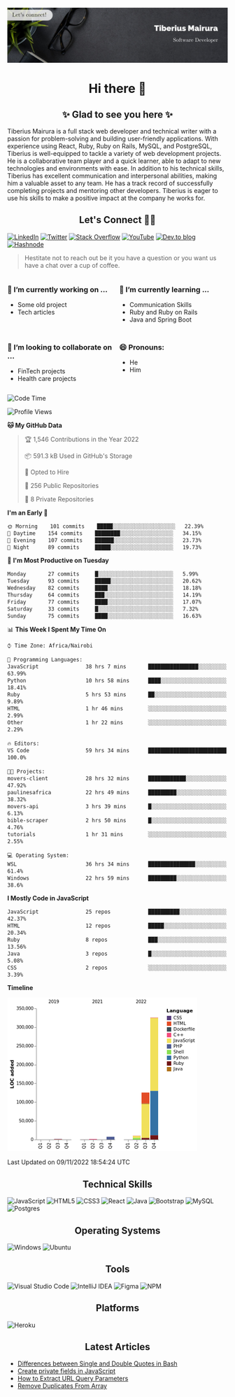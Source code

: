 ![cover-image](assets/images/banner.jpg)

<h1 align="center">
 Hi there 👋
</h1>

<h2 align="center"> ✨ Glad to see you here ✨ </h2>

Tiberius Mairura is a full stack web developer and technical writer with a passion for problem-solving and building user-friendly applications. With experience using React, Ruby, Ruby on Rails, MySQL, and PostgreSQL, Tiberius is well-equipped to tackle a variety of web development projects. He is a collaborative team player and a quick learner, able to adapt to new technologies and environments with ease. In addition to his technical skills, Tiberius has excellent communication and interpersonal abilities, making him a valuable asset to any team. He has a track record of successfully completing projects and mentoring other developers. Tiberius is eager to use his skills to make a positive impact at the company he works for.

<h2 align="center"> Let's Connect 🤝🏾 </h2>

[![LinkedIn](https://img.shields.io/badge/linkedin-%230077B5.svg?style=for-the-badge&logo=linkedin&logoColor=white)](https://www.linkedin.com/in/tiberius-mairura/) [![Twitter](https://img.shields.io/badge/Twitter-%231DA1F2.svg?style=for-the-badge&logo=Twitter&logoColor=white)](https://twitter.com/hermit_tiberius) [![Stack Overflow](https://img.shields.io/badge/-Stackoverflow-FE7A16?style=for-the-badge&logo=stack-overflow&logoColor=white)](https://stackoverflow.com/users/11869442/tiberius) [![YouTube](https://img.shields.io/badge/YouTube-%23FF0000.svg?style=for-the-badge&logo=YouTube&logoColor=white)](https://www.youtube.com/channel/UCEyv3oMzvLUv6tGs9KD_S_A) [![Dev.to blog](https://img.shields.io/badge/dev.to-0A0A0A?style=for-the-badge&logo=dev.to&logoColor=white)](https://dev.to/hermitex) [![Hashnode](https://img.shields.io/badge/Hashnode-2962FF?style=for-the-badge&logo=hashnode&logoColor=white)](https://hashnode.com/@hermitex)

> Hestitate not to reach out be it you have a question or you want us have a chat over a cup of coffee.

<div style="display: grid; gap: 0.5rem; grid-template-columns: repeat(2, 1fr);">

<div>

<h3>🔭  I’m currently working on ...</h3>

- Some old project
- Tech articles

</div>

<div>

<h3>🌱 I’m currently learning ...</h3>

- Communication Skills
- Ruby and Ruby on Rails
- Java and Spring Boot

</div>

<div>
<h3>👯 I’m looking to collaborate on ...</h3>

- FinTech projects
- Health care projects

</div>

<div>
<h3>😄 Pronouns:</h3>

- He
- Him
  
</div>

</div>

<!--START_SECTION:waka-->
![Code Time](http://img.shields.io/badge/Code%20Time-867%20hrs%2039%20mins-blue)

![Profile Views](http://img.shields.io/badge/Profile%20Views-9-blue)

**🐱 My GitHub Data** 

> 🏆 1,546 Contributions in the Year 2022
 > 
> 📦 591.3 kB Used in GitHub's Storage 
 > 
> 💼 Opted to Hire
 > 
> 📜 256 Public Repositories 
 > 
> 🔑 8 Private Repositories  
 > 
**I'm an Early 🐤** 

```text
🌞 Morning    101 commits    █████░░░░░░░░░░░░░░░░░░░░   22.39% 
🌆 Daytime    154 commits    ████████░░░░░░░░░░░░░░░░░   34.15% 
🌃 Evening    107 commits    ██████░░░░░░░░░░░░░░░░░░░   23.73% 
🌙 Night      89 commits     █████░░░░░░░░░░░░░░░░░░░░   19.73%

```
📅 **I'm Most Productive on Tuesday** 

```text
Monday       27 commits     █░░░░░░░░░░░░░░░░░░░░░░░░   5.99% 
Tuesday      93 commits     █████░░░░░░░░░░░░░░░░░░░░   20.62% 
Wednesday    82 commits     ████░░░░░░░░░░░░░░░░░░░░░   18.18% 
Thursday     64 commits     ███░░░░░░░░░░░░░░░░░░░░░░   14.19% 
Friday       77 commits     ████░░░░░░░░░░░░░░░░░░░░░   17.07% 
Saturday     33 commits     █░░░░░░░░░░░░░░░░░░░░░░░░   7.32% 
Sunday       75 commits     ████░░░░░░░░░░░░░░░░░░░░░   16.63%

```


📊 **This Week I Spent My Time On** 

```text
⌚︎ Time Zone: Africa/Nairobi

💬 Programming Languages: 
JavaScript               38 hrs 7 mins       ████████████████░░░░░░░░░   63.99% 
Python                   10 hrs 58 mins      ████░░░░░░░░░░░░░░░░░░░░░   18.41% 
Ruby                     5 hrs 53 mins       ██░░░░░░░░░░░░░░░░░░░░░░░   9.89% 
HTML                     1 hr 46 mins        ░░░░░░░░░░░░░░░░░░░░░░░░░   2.99% 
Other                    1 hr 22 mins        ░░░░░░░░░░░░░░░░░░░░░░░░░   2.29%

🔥 Editors: 
VS Code                  59 hrs 34 mins      █████████████████████████   100.0%

🐱‍💻 Projects: 
movers-client            28 hrs 32 mins      ████████████░░░░░░░░░░░░░   47.92% 
paulinesafrica           22 hrs 49 mins      █████████░░░░░░░░░░░░░░░░   38.32% 
movers-api               3 hrs 39 mins       █░░░░░░░░░░░░░░░░░░░░░░░░   6.13% 
bible-scraper            2 hrs 50 mins       █░░░░░░░░░░░░░░░░░░░░░░░░   4.76% 
tutorials                1 hr 31 mins        ░░░░░░░░░░░░░░░░░░░░░░░░░   2.55%

💻 Operating System: 
WSL                      36 hrs 34 mins      ███████████████░░░░░░░░░░   61.4% 
Windows                  22 hrs 59 mins      █████████░░░░░░░░░░░░░░░░   38.6%

```

**I Mostly Code in JavaScript** 

```text
JavaScript               25 repos            ██████████░░░░░░░░░░░░░░░   42.37% 
HTML                     12 repos            █████░░░░░░░░░░░░░░░░░░░░   20.34% 
Ruby                     8 repos             ███░░░░░░░░░░░░░░░░░░░░░░   13.56% 
Java                     3 repos             █░░░░░░░░░░░░░░░░░░░░░░░░   5.08% 
CSS                      2 repos             ░░░░░░░░░░░░░░░░░░░░░░░░░   3.39%

```


**Timeline**

![Chart not found](https://raw.githubusercontent.com/hermitex/hermitex/main/charts/bar_graph.png) 


 Last Updated on 09/11/2022 18:54:24 UTC
<!--END_SECTION:waka-->

<h2 align="center"> Technical Skills </h2>

![JavaScript](https://img.shields.io/badge/javascript-%23323330.svg?style=for-the-badge&logo=javascript&logoColor=%23F7DF1E) ![HTML5](https://img.shields.io/badge/html5-%23E34F26.svg?style=for-the-badge&logo=html5&logoColor=white) ![CSS3](https://img.shields.io/badge/css3-%231572B6.svg?style=for-the-badge&logo=css3&logoColor=white) ![React](https://img.shields.io/badge/react-%2320232a.svg?style=for-the-badge&logo=react&logoColor=%2361DAFB) ![Java](https://img.shields.io/badge/java-%23ED8B00.svg?style=for-the-badge&logo=java&logoColor=white) ![Bootstrap](https://img.shields.io/badge/bootstrap-%23563D7C.svg?style=for-the-badge&logo=bootstrap&logoColor=white) ![MySQL](https://img.shields.io/badge/mysql-%2300f.svg?style=for-the-badge&logo=mysql&logoColor=white) ![Postgres](https://img.shields.io/badge/postgres-%23316192.svg?style=for-the-badge&logo=postgresql&logoColor=white)

<h2 align="center"> Operating Systems </h2>

![Windows](https://img.shields.io/badge/Windows-0078D6?style=for-the-badge&logo=windows&logoColor=white) ![Ubuntu](https://img.shields.io/badge/Ubuntu-E95420?style=for-the-badge&logo=ubuntu&logoColor=white)

<h2 align="center"> Tools </h2>

![Visual Studio Code](https://img.shields.io/badge/Visual%20Studio%20Code-0078d7.svg?style=for-the-badge&logo=visual-studio-code&logoColor=white) ![IntelliJ IDEA](https://img.shields.io/badge/IntelliJIDEA-000000.svg?style=for-the-badge&logo=intellij-idea&logoColor=white) ![Figma](https://img.shields.io/badge/figma-%23F24E1E.svg?style=for-the-badge&logo=figma&logoColor=white) ![NPM](https://img.shields.io/badge/NPM-%23000000.svg?style=for-the-badge&logo=npm&logoColor=white)

<h2 align="center"> Platforms </h2>

![Heroku](https://img.shields.io/badge/heroku-%23430098.svg?style=for-the-badge&logo=heroku&logoColor=white)

 <h2 align="center">Latest Articles </h2>

- [Differences between Single and Double Quotes in Bash](https://dev.to/hermitex/differences-between-single-and-double-quotes-in-bash-3eog)
- [Create private fields in JavaScript](https://dev.to/hermitex/create-private-fields-in-javascript-3ean)
- [How to Extract URL Query Parameters](https://dev.to/hermitex/how-to-extract-url-search-parameters-4k58)
- [Remove Duplicates From Array](https://dev.to/hermitex/remove-duplicates-from-array-1d6h)
